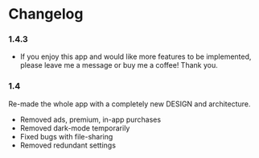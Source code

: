 # Changelog

### 1.4.3
- If you enjoy this app and would like more features to be implemented, please leave me a message or buy me a coffee! Thank you.

### 1.4
Re-made the whole app with a completely new DESIGN and architecture.
- Removed ads, premium, in-app purchases
- Removed dark-mode temporarily
- Fixed bugs with file-sharing
- Removed redundant settings